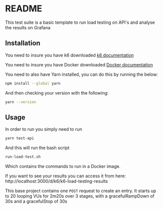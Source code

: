 # README

This test suite is a basic template to run load testing on API's and analyse the results on Grafana

## Installation
You need to insure you have k6 downloaded [k6 documentation](https://k6.io/docs/get-started/installation/)

You need to insure you have Docker downloaded [Docker documentation](https://www.docker.com/products/docker-desktop/)


You need to also have Yarn installed, you can do this by running the below:
```bash
npm install --global yarn
```
And then checking your version with the following:
```bash
yarn --version
```

## Usage

In order to run you simply need to run

```bash
yarn test-api
```
And this will run the bash script
```bash
run-load-test.sh
```
Which contains the commands to run in a Docker image. 

If you want to see your results you can access it from here: http://localhost:3000/d/k6/k6-load-testing-results

This base project contains one ```POST``` request to create an entry. It
starts up to 20 looping VUs for 2m20s over 3 stages, with a gracefulRampDown of 30s and a gracefulStop of 30s